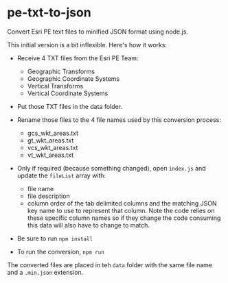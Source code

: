 # pe-txt-to-json
Convert Esri PE text files to minified JSON format using node.js.

This initial version is a bit inflexible. Here's how it works:

 * Receive 4 TXT files from the Esri PE Team:
    + Geographic Transforms
    + Geographic Coordinate Systems
    + Vertical Transforms
    + Vertical Coordinate Systems

 * Put those TXT files in the data folder.
 * Rename those files to the 4 file names used by this conversion process:
    + gcs_wkt_areas.txt
    + gt_wkt_areas.txt
    + vcs_wkt_areas.txt
    + vt_wkt_areas.txt

 * Only if required (because something changed), open `index.js` and update the `fileList` array with:
    + file name
    + file description
    + column order of the tab delimited columns and the matching JSON key name to use to represent that column. Note the code relies on these specific column names so if they change the code consuming this data will also have to change to match.

 * Be sure to run `npm install`

 * To run the conversion, `npm run`

The converted files are placed in teh `data` folder with the same file name and a `.min.json` extension.


